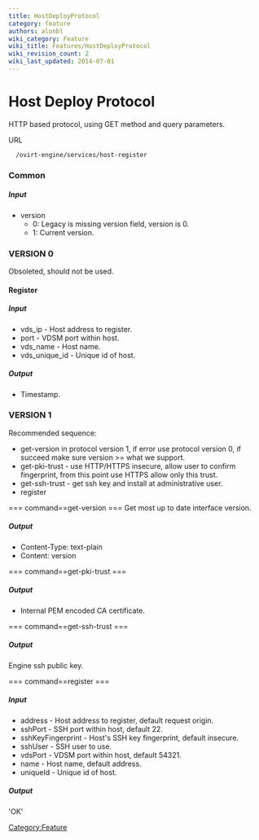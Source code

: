 ```yaml
---
title: HostDeployProtocol
category: feature
authors: alonbl
wiki_category: Feature
wiki_title: Features/HostDeployProtocol
wiki_revision_count: 2
wiki_last_updated: 2014-07-01
---
```


# Host Deploy Protocol

HTTP based protocol, using GET method and query parameters.

URL

      /ovirt-engine/services/host-register

### Common

##### Input

*   version
    -   0: Legacy is missing version field, version is 0.
    -   1: Current version.

### VERSION 0

Obsoleted, should not be used.

#### Register

##### Input

*   vds_ip - Host address to register.
*   port - VDSM port within host.
*   vds_name - Host name.
*   vds_unique_id - Unique id of host.

##### Output

*   Timestamp.

### VERSION 1

Recommended sequence:

*   get-version in protocol version 1, if error use protocol version 0, if succeed make sure version >= what we support.
*   get-pki-trust - use HTTP/HTTPS insecure, allow user to confirm fingerprint, from this point use HTTPS allow only this trust.
*   get-ssh-trust - get ssh key and install at administrative user.
*   register

=== command==get-version === Get most up to date interface version.

##### Output

*   Content-Type: text-plain
*   Content: version

=== command==get-pki-trust ===

##### Output

*   Internal PEM encoded CA certificate.

=== command==get-ssh-trust ===

##### Output

Engine ssh public key.

=== command==register ===

##### Input

*   address - Host address to register, default request origin.
*   sshPort - SSH port within host, default 22.
*   sshKeyFingerprint - Host's SSH key fingerprint, default insecure.
*   sshUser - SSH user to use.
*   vdsPort - VDSM port within host, default 54321.
*   name - Host name, default address.
*   uniqueId - Unique id of host.

##### Output

'OK'

<Category:Feature>
